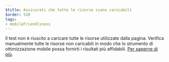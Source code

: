 ```yaml
---
$title: Assicurati che tutte le risorse siano caricabili
$order: 510
tags:
- mobileFriendliness
---
```


Il test non è riuscito a caricare tutte le risorse utilizzate dalla pagina. Verifica manualmente tutte le risorse non caricabili in modo che lo strumento di ottimizzazione mobile possa fornirti i risultati più affidabili. [Per saperne di più](https://support.google.com/webmasters/answer/6352293#blocked-resources).
